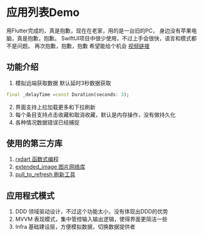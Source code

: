 # 应用列表Demo

用Flutter完成的，真是抱歉，现在在老家，用的是一台旧的PC， 身边没有苹果电脑，真是抱歉，抱歉。
SwiftUI项目中很少使用，不过上手会很快，语言和模式都不是问题。
再次抱歉，抱歉，抱歉 希望能给个机会 [视频链接](demo.mp4)

## 功能介绍

1. 模拟远端获取数据 默认延时3秒数据获取
``` dart post_data_mock 文件中设置
final _delayTime =const Duration(seconds: 3);
```
2. 界面支持上拉加载更多和下拉刷新
3. 每个条目支持点击收藏和取消收藏，默认是内存操作，没有做持久化
4. 各种情况数据错误已经捕捉

## 使用的第三方库

1. [rxdart 函数式编程](https://pub.flutter-io.cn/packages/rxdart)
2. [extended_image 图片网络库](https://pub.flutter-io.cn/packages/extended_image)
3. [pull_to_refresh 刷新工具](https://pub.flutter-io.cn/packages/pull_to_refresh)

## 应用程式模式

1. DDD 领域驱动设计，不过这个功能太小，没有体现出DDD的优势
2. MVVM 表现模式，集中管控输入输出逻辑，使得界面更简洁一些
3. Infra 基础建设层，方便模拟数据，切换数据提供者


